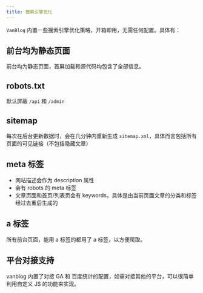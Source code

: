 ```yaml
---
title: 搜索引擎优化
---
```


`VanBlog` 内置一些搜索引擎优化策略，开箱即用，无需任何配置。具体有：

## 前台均为静态页面

前台均为静态页面，首屏加载和源代码均包含了全部信息。

## robots.txt

默认屏蔽 `/api` 和 `/admin`

## sitemap

每次在后台更新数据时，会在几分钟内重新生成 `sitemap.xml`，具体而言包括所有页面的可见链接（不包括隐藏文章）

## meta 标签

- 网站描述会作为 description 属性
- 会有 robots 的 meta 标签
- 文章页面和首页/列表页会有 keywords，具体是由当前页面文章的分类和标签经过去重后生成的

## a 标签

所有前台页面，能用 a 标签的都用了 a 标签，以方便爬取。

## 平台对接支持

vanblog 内置了对接 GA 和 百度统计的配置，如需对接其他的平台，可以很简单利用自定义 JS 的功能来实现。
